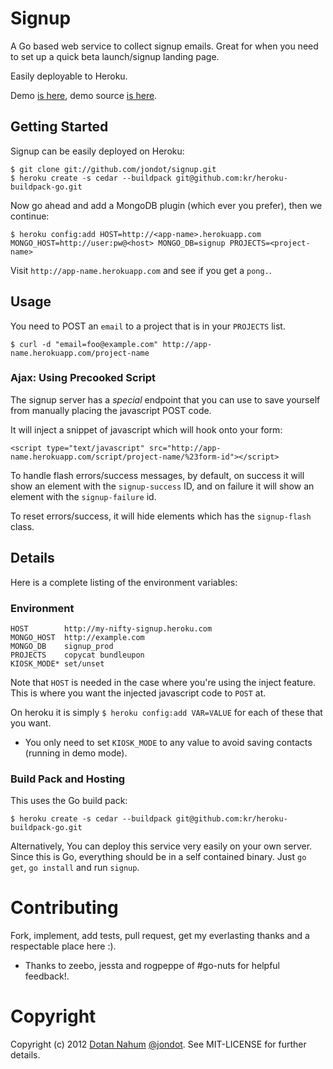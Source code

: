 # Signup

A Go based web service to collect signup emails. Great for when you need to
set up a quick beta launch/signup landing page.

Easily deployable to Heroku.

Demo <a href="http://jondot.github.com/signup">is here</a>, demo source <a href="https://github.com/jondot/signup/blob/master/example/signup.html">is here</a>.


## Getting Started

Signup can be easily deployed on Heroku:

    $ git clone git://github.com/jondot/signup.git
    $ heroku create -s cedar --buildpack git@github.com:kr/heroku-buildpack-go.git

Now go ahead and add a MongoDB plugin (which ever you prefer), then we
continue:

    $ heroku config:add HOST=http://<app-name>.herokuapp.com MONGO_HOST=http://user:pw@<host> MONGO_DB=signup PROJECTS=<project-name>

Visit `http://app-name.herokuapp.com` and see if you get a `pong.`.

## Usage

You need to POST an `email` to a project that is in your `PROJECTS` list.

    $ curl -d "email=foo@example.com" http://app-name.herokuapp.com/project-name

### Ajax: Using Precooked Script

The signup server has a *special* endpoint that you can use to save
yourself from manually placing the javascript POST code.

It will inject a snippet of javascript which will hook onto your form:

    <script type="text/javascript" src="http://app-name.herokuapp.com/script/project-name/%23form-id"></script>

To handle flash errors/success messages, by default, on success it will show an element with the `signup-success`
ID, and on failure it will show an element with the `signup-failure` id.

To reset errors/success, it will hide elements which has the `signup-flash` class.





## Details

Here is a complete listing of the environment variables:

### Environment

    HOST        http://my-nifty-signup.heroku.com
    MONGO_HOST  http://example.com
    MONGO_DB    signup_prod
    PROJECTS    copycat bundleupon
    KIOSK_MODE* set/unset

Note that `HOST` is needed in the case where you're using the inject
feature. This is where you want the injected javascript code to `POST` at.

On heroku it is simply `$ heroku config:add VAR=VALUE` for each of
these that you want.

* You only need to set `KIOSK_MODE` to any value to avoid saving contacts (running in demo
mode).



### Build Pack and Hosting

This uses the Go build pack:

    $ heroku create -s cedar --buildpack git@github.com:kr/heroku-buildpack-go.git

Alternatively, You can deploy this service very easily on
your own server.   
Since this is Go, everything should be in a self contained binary. Just `go get`, `go install` and run `signup`.




# Contributing

Fork, implement, add tests, pull request, get my everlasting thanks and a respectable place here :).

* Thanks to zeebo, jessta and rogpeppe of #go-nuts for helpful feedback!.

# Copyright


Copyright (c) 2012 [Dotan Nahum](http://gplus.to/dotan) [@jondot](http://twitter.com/jondot). See MIT-LICENSE for further details.

